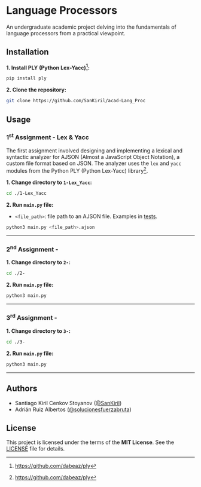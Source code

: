 # Language Processors
An undergraduate academic project delving into the fundamentals of language processors from a practical viewpoint.

## Installation
**1. Install PLY (Python Lex-Yacc)[^1]:**
```bash
pip install ply
```
**2. Clone the repository:**
```bash
git clone https://github.com/SanKiril/acad-Lang_Proc
```

## Usage
### 1<sup>st</sup> Assignment - Lex & Yacc
The first assignment involved designing and implementing a lexical and syntactic analyzer for AJSON (Almost a JavaScript Object Notation), a custom file format based on JSON. The analyzer uses the `lex` and `yacc` modules from the Python PLY (Python Lex-Yacc) library[^1].

**1. Change directory to `1-Lex_Yacc`:**
```bash
cd ./1-Lex_Yacc
```
**2. Run `main.py` file:**
- `<file_path>`: file path to an AJSON file. Examples in [tests](./1-Lex_Yacc/tests).
```bash
python3 main.py <file_path>.ajson
```
---
### 2<sup>nd</sup> Assignment - 
**1. Change directory to `2-`:**
```bash
cd ./2-
```
**2. Run `main.py` file:**
```bash
python3 main.py
```
---
### 3<sup>rd</sup> Assignment - 
**1. Change directory to `3-`:**
```bash
cd ./3-
```
**2. Run `main.py` file:**
```bash
python3 main.py
```
---
## Authors
- Santiago Kiril Cenkov Stoyanov ([@SanKiril](https://github.com/SanKiril))
- Adrián Ruiz Albertos ([@solucionesfuerzabruta](https://github.com/solucionesfuerzabruta))

## License
This project is licensed under the terms of the **MIT License**. See the [LICENSE](./LICENSE) file for details.

[^1]: https://github.com/dabeaz/ply
